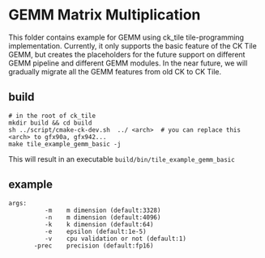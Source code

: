 # GEMM Matrix Multiplication

This folder contains example for GEMM using ck_tile tile-programming implementation. Currently, it only supports the basic feature of the CK Tile GEMM, but creates the placeholders for the future support on different GEMM pipeline and different GEMM modules. In the near future, we will gradually migrate all the GEMM features from old CK to CK Tile.

## build
```
# in the root of ck_tile
mkdir build && cd build
sh ../script/cmake-ck-dev.sh  ../ <arch>  # you can replace this <arch> to gfx90a, gfx942...
make tile_example_gemm_basic -j
```
This will result in an executable `build/bin/tile_example_gemm_basic`

## example
```
args:
          -m    m dimension (default:3328)
          -n    m dimension (default:4096)
          -k    k dimension (default:64)
          -e    epsilon (default:1e-5)
          -v    cpu validation or not (default:1)
       -prec    precision (default:fp16)
```
